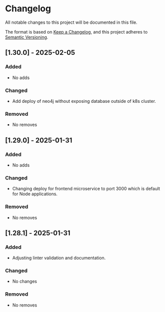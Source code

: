 # Changelog

All notable changes to this project will be documented in this file.

The format is based on [Keep a Changelog](https://keepachangelog.com/en/1.1.0/),
and this project adheres to [Semantic Versioning](https://semver.org/spec/v2.0.0.html).

## [1.30.0] - 2025-02-05

### Added

- No adds

### Changed

- Add deploy of neo4j without exposing database outside of k8s cluster.

### Removed

- No removes

## [1.29.0] - 2025-01-31

### Added

- No adds

### Changed

- Changing deploy for frontend microservice to port 3000 which is default for
Node applications.

### Removed

- No removes


## [1.28.1] - 2025-01-31

### Added

- Adjusting linter validation and documentation.

### Changed

- No changes

### Removed

- No removes
